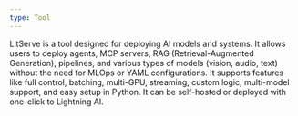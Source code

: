 ```yaml
---
type: Tool
---
```


LitServe is a tool designed for deploying AI models and systems. It allows users to deploy agents, MCP servers, RAG (Retrieval-Augmented Generation), pipelines, and various types of models (vision, audio, text) without the need for MLOps or YAML configurations. It supports features like full control, batching, multi-GPU, streaming, custom logic, multi-model support, and easy setup in Python. It can be self-hosted or deployed with one-click to Lightning AI.